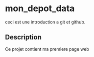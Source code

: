 # mon_depot_data
ceci est une introduction a git et github. 

## Description 
Ce projet contient ma premiere page web